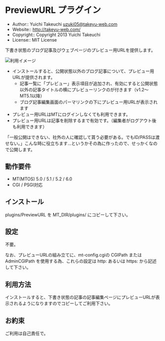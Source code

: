PreviewURL プラグイン
===========

* Author:: Yuichi Takeuchi <uzuki05@takeyu-web.com>
* Website:: http://takeyu-web.com/
* Copyright:: Copyright 2013 Yuichi Takeuchi
* License:: MIT License

下書き状態のブログ記事及びウェブページのプレビュー用URLを提供します。

![利用イメージ](https://raw.github.com/uzuki05/mt-plugin-previewurl/master/PreviewURL1.png)

* インストールすると、公開状態以外のブログ記事について、プレビュー用URLが提供されます。
  * 記事一覧に「プレビュー」表示項目が追加され、有効にすると公開状態以外の記事タイトルの横にプレビューリンクのが付きます（v1.2～ MT5.1以降）
  * ブログ記事編集画面のパーマリンクの下にプレビュー用URLが表示されます
* プレビュー用URLはMTにログインしなくても利用できます。
* プレビュー用URLは記事を削除するまで有効です。（編集者がログアウト後も利用できます）

「一般公開はできない、社外の人に確認して貰う必要がある。でもID/PASSは渡せない。」こんな時に役立ちます…というかその為に作ったので、せっかくなので公開します。

動作要件
-----------

* MT(MTOS) 5.0 / 5.1 / 5.2 / 6.0
* CGI / PSGI対応

インストール
-----------

plugins/PreviewURL を MT_DIR/plugins/ にコピーして下さい。

設定
-----------

不要。

なお、プレビューURLの組み立てに、mt-config.cgiの CGIPath または AdminCGIPath を使用する為、これらの設定は http: あるいは https: から記述して下さい。

利用方法
-----------

インストールすると、下書き状態の記事の記事編集ページにプレビューURLが表示されるようになりますのでコピーしてご利用下さい。

お約束
-----------

ご利用は自己責任で。
